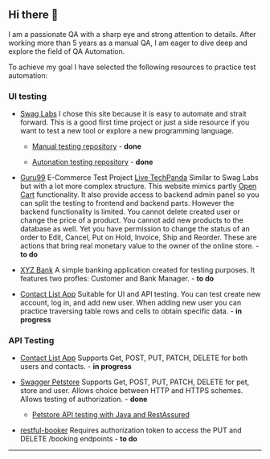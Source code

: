 ## Hi there 👋

<!--
**mtsonkova/mtsonkova** is a ✨ _special_ ✨ repository because its `README.md` (this file) appears on your GitHub profile.

Here are some ideas to get you started:

- 🔭 I’m currently working on ...
- 🌱 I’m currently learning JavaScript, Type Script
- 👯 I’m looking to collaborate on ...
- 🤔 I’m looking for help with ...
- 💬 Ask me about manual testing, Postman, JavaScript, websites to practice test automation
- 📫 How to reach me: mtsonkova950@gmail.com
- 😄 Pronouns: ...
- ⚡ Fun fact: I used ChatGPT to generate example business requirements for my selected practice web sites.
-->

I am a passionate QA with a sharp eye and strong attention to details. After working more than 5 years as a manual QA, I am eager to dive deep and explore the field of QA Automation. 

To achieve my goal I have selected the following resources to practice test automation:
### UI testing
- [Swag Labs](https://www.saucedemo.com/)
I chose this site because it is easy to automate and strait forward. This is a good first time project or just a side resource if you want to test a new tool or explore a new programming language.

  - [Manual testing repository](https://github.com/mtsonkova/SwagLabs-Testing-Project/tree/main) - **done**

  - [Autonation testing repository](https://github.com/mtsonkova/SwagLabs-Testing-Project-Automation-with-Playwright) - **done**

- [Guru99](https://www.guru99.com/) E-Commerce Test Project [Live TechPanda](http://live.techpanda.org/)
Similar to Swag Labs but with a lot more complex structure. This website mimics partly [Open Cart](https://www.opencart.com/index.php?route=cms/demo) functionality. It also provide access to backend admin panel so you can split the testing to frontend and backend parts. However the backend functionality is limited. You cannot delete created user or change the price of a product. You cannot add new products to the database as well. Yet you have permission to change the status of an order to Edit, Cancel, Put on Hold, Invoice, Ship and Reorder. These are actions that bring real monetary value to the owner of the online store. - **to do**

- [XYZ Bank](https://www.globalsqa.com/angularJs-protractor/BankingProject/#/login)
A simple banking application created for testing purposes. It features two profles: Customer and Bank Manager. - **to do**

- [Contact List App](https://thinking-tester-contact-list.herokuapp.com/) 
Suitable for UI and API testing. You can test create new account, log in, and add new user. When adding new user you can practice traversing table rows and cells to obtain specific data. - **in progress**

### API Testing

- [Contact List App](https://thinking-tester-contact-list.herokuapp.com/)
Supports Get, POST, PUT, PATCH, DELETE for both users and contacts. - **in progress**

- [Swagger Petstore](https://petstore.swagger.io/)
Supports Get, POST, PUT, PATCH, DELETE for pet, store and user. Allows choice between HTTP and HTTPS schemes. Allows testing of authorization. - **done**
  - [Petstore API testing with Java and RestAssured](https://github.com/mtsonkova/Petstore-RestAPITest-with-RestAssured)

- [restful-booker](https://restful-booker.herokuapp.com/apidoc/index.html)
Requires authorization token to access the PUT and DELETE /booking endpoints - **to do**

---


